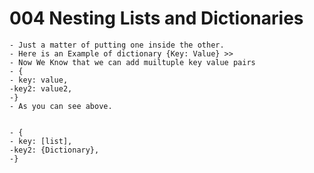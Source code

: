 # 004 Nesting Lists and Dictionaries
    - Just a matter of putting one inside the other.
    - Here is an Example of dictionary {Key: Value} >> 
    - Now We Know that we can add muiltuple key value pairs 
    - {
    - key: value,
    -key2: value2,
    -}
    - As you can see above. 


    - {
    - key: [list],
    -key2: {Dictionary},
    -}